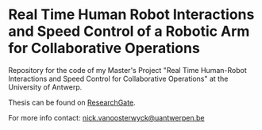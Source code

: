 # Real Time Human Robot Interactions and Speed Control of a Robotic Arm for Collaborative Operations


Repository for the code of my Master's Project "Real Time Human-Robot Interactions and Speed Control for Collaborative Operations" at the University of Antwerp.

Thesis can be found on [ResearchGate](https://www.researchgate.net/publication/326717734_Real_Time_Human_Robot_Interactions_and_Speed_Control_of_a_Robotic_Arm_for_Collaborative_Operations).

For more info contact: nick.vanoosterwyck@uantwerpen.be
